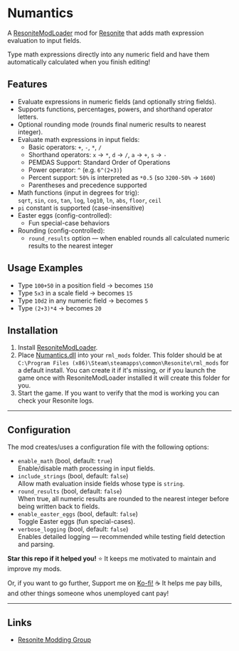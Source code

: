# Numantics

A [ResoniteModLoader](https://github.com/resonite-modding-group/ResoniteModLoader) mod for [Resonite](https://resonite.com/) that adds math expression evaluation to input fields.

Type math expressions directly into any numeric field and have them automatically calculated when you finish editing!

## Features
- Evaluate expressions in numeric fields (and optionally string fields).
- Supports functions, percentages, powers, and shorthand operator letters.
- Optional rounding mode (rounds final numeric results to nearest integer).
- Evaluate math expressions in input fields:
  - Basic operators: `+`, `-`, `*`, `/`
  - Shorthand operators: `x` → `*`, `d` → `/`, `a` → `+`, `s` → `-`
  - PEMDAS Support: Standard Order of Operations
  - Power operator: `^` (e.g. `6^(2+3)`)
  - Percent support: `50%` is interpreted as `*0.5` (so `3200-50%` → `1600`)
  - Parentheses and precedence supported
- Math functions (input in degrees for trig):  
  `sqrt`, `sin`, `cos`, `tan`, `log`, `log10`, `ln`, `abs`, `floor`, `ceil`
- `pi` constant is supported (case-insensitive)
- Easter eggs (config-controlled):
  - Fun special-case behaviors
- Rounding (config-controlled):
  - `round_results` option — when enabled rounds all calculated numeric results to the nearest integer

## Usage Examples
- Type `100+50` in a position field → becomes `150`
- Type `5x3` in a scale field → becomes `15`
- Type `10d2` in any numeric field → becomes `5`
- Type `(2+3)*4` → becomes `20`

## Installation
1. Install [ResoniteModLoader](https://github.com/resonite-modding-group/ResoniteModLoader).
1. Place [Numantics.dll](https://github.com/nalathethird/R-Numantics/releases/latest/download/Numantics.dll) into your `rml_mods` folder. This folder should be at `C:\Program Files (x86)\Steam\steamapps\common\Resonite\rml_mods` for a default install. You can create it if it's missing, or if you launch the game once with ResoniteModLoader installed it will create this folder for you.
1. Start the game. If you want to verify that the mod is working you can check your Resonite logs.
---

## Configuration
The mod creates/uses a configuration file with the following options:
- `enable_math` (bool, default: `true`)  
  Enable/disable math processing in input fields.
- `include_strings` (bool, default: `false`)  
  Allow math evaluation inside fields whose type is `string`.
- `round_results` (bool, default: `false`)  
  When true, all numeric results are rounded to the nearest integer before being written back to fields.
- `enable_easter_eggs` (bool, default: `false`)  
  Toggle Easter eggs (fun special-cases).
- `verbose_logging` (bool, default: `false`)  
  Enables detailed logging — recommended while testing field detection and parsing.

**Star this repo if it helped you!** ⭐ It keeps me motivated to maintain and improve my mods.

Or, if you want to go further, Support me on [Ko-fi!](https://ko-fi.com/nalathethird) ☕
It helps me pay bills, and other things someone whos unemployed cant pay!
****

## Links
- [Resonite Modding Group](https://github.com/resonite-modding-group)
